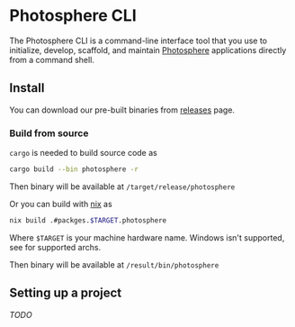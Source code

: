 # Photosphere CLI

The Photosphere CLI is a command-line interface tool that you use to initialize, develop, scaffold, and maintain [Photosphere](https://github.com/solfacil/photosphere) applications directly from a command shell.

## Install

You can download our pre-built binaries from [releases](https://github.com/solfacil/photosphere-cli/releases) page.

### Build from source

`cargo` is needed to build source code as
```sh
cargo build --bin photosphere -r
```

Then binary will be available at `/target/release/photosphere`

Or you can build with [nix](https://nixos.org/) as
```sh
nix build .#packges.$TARGET.photosphere
```

Where `$TARGET` is your machine hardware name. Windows isn't supported, see []() for supported archs.

Then binary will be available at `/result/bin/photosphere`

## Setting up a project

_TODO_
